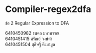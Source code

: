 # Compiler-regex2dfa 

ข้อ 2 Regular Expression to DFA

6410450982 ธนดล มหาพรรณ   
6410451415 ศรัณย์ วงษ์คำ   
6410451504 สุศิษฐิ์ ต๊ะมามูล  
